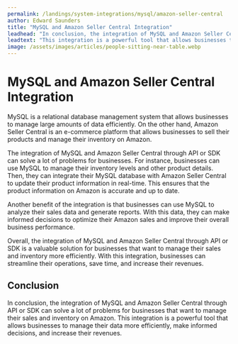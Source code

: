 ```yaml
---
permalink: /landings/system-integrations/mysql/amazon-seller-central
author: Edward Saunders
title: "MySQL and Amazon Seller Central Integration"
leadhead: "In conclusion, the integration of MySQL and Amazon Seller Central through API or SDK can solve a lot of problems for businesses that want to manage their sales and inventory on Amazon"
leadtext: "This integration is a powerful tool that allows businesses to manage their data more efficiently, make informed decisions, and increase their revenues."
image: /assets/images/articles/people-sitting-near-table.webp
---
```

<div class="arttext"><h1>MySQL and Amazon Seller Central Integration</h1>
<p>MySQL is a relational database management system that allows businesses to manage large amounts of data efficiently. On the other hand, Amazon Seller Central is an e-commerce platform that allows businesses to sell their products and manage their inventory on Amazon.</p>
<p>The integration of MySQL and Amazon Seller Central through API or SDK can solve a lot of problems for businesses. For instance, businesses can use MySQL to manage their inventory levels and other product details. Then, they can integrate their MySQL database with Amazon Seller Central to update their product information in real-time. This ensures that the product information on Amazon is accurate and up to date.</p>
<p>Another benefit of the integration is that businesses can use MySQL to analyze their sales data and generate reports. With this data, they can make informed decisions to optimize their Amazon sales and improve their overall business performance.</p>
<p>Overall, the integration of MySQL and Amazon Seller Central through API or SDK is a valuable solution for businesses that want to manage their sales and inventory more efficiently. With this integration, businesses can streamline their operations, save time, and increase their revenues.</p>
<h2>Conclusion</h2>
<p>In conclusion, the integration of MySQL and Amazon Seller Central through API or SDK can solve a lot of problems for businesses that want to manage their sales and inventory on Amazon. This integration is a powerful tool that allows businesses to manage their data more efficiently, make informed decisions, and increase their revenues.</p>
</div>